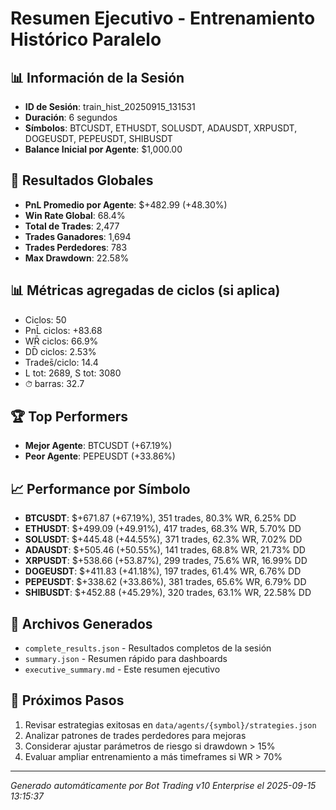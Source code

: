 # Resumen Ejecutivo - Entrenamiento Histórico Paralelo

## 📊 Información de la Sesión
- **ID de Sesión**: train_hist_20250915_131531
- **Duración**: 6 segundos
- **Símbolos**: BTCUSDT, ETHUSDT, SOLUSDT, ADAUSDT, XRPUSDT, DOGEUSDT, PEPEUSDT, SHIBUSDT
- **Balance Inicial por Agente**: $1,000.00

## 🎯 Resultados Globales
- **PnL Promedio por Agente**: $+482.99 (+48.30%)
- **Win Rate Global**: 68.4%
- **Total de Trades**: 2,477
- **Trades Ganadores**: 1,694
- **Trades Perdedores**: 783
- **Max Drawdown**: 22.58%

## 📊 Métricas agregadas de ciclos (si aplica)
- Ciclos: 50
- PnL̄ ciclos: +83.68
- WR̄ ciclos: 66.9%
- DD̄ ciclos: 2.53%
- Trades̄/ciclo: 14.4
- L tot: 2689, S tot: 3080
- ⏱̄ barras: 32.7


## 🏆 Top Performers
- **Mejor Agente**: BTCUSDT (+67.19%)
- **Peor Agente**: PEPEUSDT (+33.86%)

## 📈 Performance por Símbolo
- **BTCUSDT**: $+671.87 (+67.19%), 351 trades, 80.3% WR, 6.25% DD
- **ETHUSDT**: $+499.09 (+49.91%), 417 trades, 68.3% WR, 5.70% DD
- **SOLUSDT**: $+445.48 (+44.55%), 371 trades, 62.3% WR, 7.02% DD
- **ADAUSDT**: $+505.46 (+50.55%), 141 trades, 68.8% WR, 21.73% DD
- **XRPUSDT**: $+538.66 (+53.87%), 299 trades, 75.6% WR, 16.99% DD
- **DOGEUSDT**: $+411.83 (+41.18%), 197 trades, 61.4% WR, 6.76% DD
- **PEPEUSDT**: $+338.62 (+33.86%), 381 trades, 65.6% WR, 6.79% DD
- **SHIBUSDT**: $+452.88 (+45.29%), 320 trades, 63.1% WR, 22.58% DD

## 📁 Archivos Generados
- `complete_results.json` - Resultados completos de la sesión
- `summary.json` - Resumen rápido para dashboards
- `executive_summary.md` - Este resumen ejecutivo

## 🎯 Próximos Pasos
1. Revisar estrategias exitosas en `data/agents/{symbol}/strategies.json`
2. Analizar patrones de trades perdedores para mejoras
3. Considerar ajustar parámetros de riesgo si drawdown > 15%
4. Evaluar ampliar entrenamiento a más timeframes si WR > 70%

---
*Generado automáticamente por Bot Trading v10 Enterprise el 2025-09-15 13:15:37*
